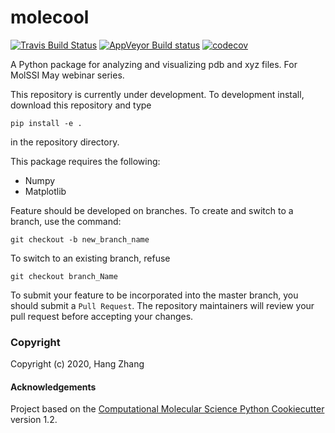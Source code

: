 molecool
==============================
[//]: # (Badges)
[![Travis Build Status](https://travis-ci.com/REPLACE_WITH_OWNER_ACCOUNT/molecool.svg?branch=master)](https://travis-ci.com/REPLACE_WITH_OWNER_ACCOUNT/molecool)
[![AppVeyor Build status](https://ci.appveyor.com/api/projects/status/REPLACE_WITH_APPVEYOR_LINK/branch/master?svg=true)](https://ci.appveyor.com/project/REPLACE_WITH_OWNER_ACCOUNT/molecool/branch/master)
[![codecov](https://codecov.io/gh/REPLACE_WITH_OWNER_ACCOUNT/molecool/branch/master/graph/badge.svg)](https://codecov.io/gh/REPLACE_WITH_OWNER_ACCOUNT/molecool/branch/master)

A Python package for analyzing and visualizing pdb and xyz files. For MolSSI May webinar series.

This repository is currently under development. To development install, download this repository and type

`pip install -e .`

in the repository directory.

This package requires the following:
- Numpy
- Matplotlib

Feature should be developed on branches. To create and switch to a branch, use the command:

`git checkout -b new_branch_name`

To switch to an existing branch, refuse

`git checkout branch_Name`

To submit your feature to be incorporated into the master branch, you should submit a `Pull Request`. The repository maintainers will review your pull request before accepting your changes.

### Copyright

Copyright (c) 2020, Hang Zhang


#### Acknowledgements

Project based on the
[Computational Molecular Science Python Cookiecutter](https://github.com/molssi/cookiecutter-cms) version 1.2.
